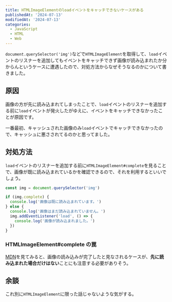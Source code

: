 ```yaml
---
title: HTMLImageElementのloadイベントをキャッチできないケースがある
publishedAt: '2024-07-13'
modifiedAt: '2024-07-13'
categories:
  - JavaScript
  - HTML
  - Web
---
```


`document.querySelector('img')`などで`HTMLImageElement`を取得して、`load`イベントのリスナーを追加してもイベントをキャッチできず画像が読み込まれたか分からんというケースに遭遇したので、対処方法からなぜそうなるのかについて書きました。

## 原因

画像の方が先に読み込まれてしまったことで、`load`イベントのリスナーを追加する前に`load`イベントが発火したがゆえに、イベントをキャッチできなかったことが原因です。

一番最初、キャッシュされた画像のみ`load`イベントでキャッチできなかったので、キャッシュに悪さされてるのかと思ってました。

## 対処方法

`load`イベントのリスナーを追加する前に`HTMLImageElement#complete`を見ることで、画像が既に読み込まれているかを確認できるので、それを利用するといいでしょう。

```js
const img = document.querySelector('img')

if (img.complete) {
  console.log('画像は既に読み込まれています。')
} else {
  console.log('画像はまだ読み込まれていません。')
  img.addEventListener('load', () => {
    console.log('画像が読み込まれました。')
  })
}
```

### HTMLImageElement#complete の罠

[MDN](https://developer.mozilla.org/ja/docs/Web/API/HTMLImageElement/complete)を見てみると、画像の読み込みが完了したと見なされるケースが、**先に読み込まれた場合だけはない**ことにも注意する必要がありそう。

## 余談

これ別に`HTMLImageElement`に限った話じゃないような気がする。
